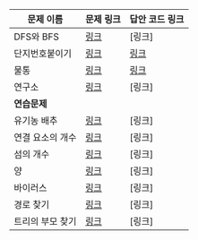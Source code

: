 |문제 이름|문제 링크|답안 코드 링크|
|---|---|---|
|DFS와 BFS|[링크](http://http://boj.kr/1260)|[링크]|
|단지번호붙이기|[링크](http://http://boj.kr/2667)|[링크](https://github.com/rhs0266/FastCampus/tree/main/%EA%B0%95%EC%9D%98%20%EC%9E%90%EB%A3%8C/02-%EC%95%8C%EA%B3%A0%EB%A6%AC%EC%A6%98/09~11-그래프%20탐색/문제별%20코드/2667-단지번호%20붙이기)|
|물통|[링크](http://http://boj.kr/2251)|[링크](https://github.com/rhs0266/FastCampus/tree/main/%EA%B0%95%EC%9D%98%20%EC%9E%90%EB%A3%8C/02-%EC%95%8C%EA%B3%A0%EB%A6%AC%EC%A6%98/09~11-그래프%20탐색/문제별%20코드/2251-물통)|
|연구소|[링크](http://http://boj.kr/14502)|[링크]|
|**연습문제**|||
|유기농 배추|[링크](http://http://boj.kr/1012)|[링크]|
|연결 요소의 개수|[링크](http://http://boj.kr/11724)|[링크]|
|섬의 개수|[링크](http://http://boj.kr/4963)|[링크]|
|양|[링크](http://http://boj.kr/3184)|[링크]|
|바이러스|[링크](http://http://boj.kr/2606)|[링크]|
|경로 찾기|[링크](http://http://boj.kr/11403)|[링크]|
|트리의 부모 찾기|[링크](http://http://boj.kr/11725)|[링크]|